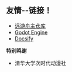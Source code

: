## 友情--链接！

* [远游舟主仓库](https://github.com/YuanyouZhou/YuanyouZhou)
* [Godot Engine](https://godotengine.org)
* [Docsify](https://docsify.js.org/#/)

**特别鸣谢**

* 清华大学次时代动漫社